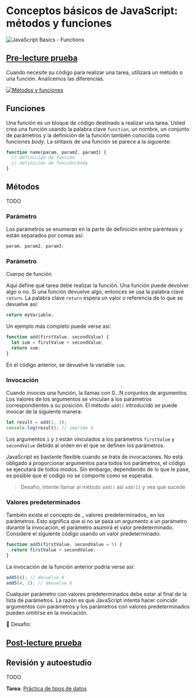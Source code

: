 # Conceptos básicos de JavaScript: métodos y funciones

![JavaScript Basics - Functions](../images/webdev101-js-functions.png)

## [Pre-lecture prueba](https://nice-beach-0fe9e9d0f.azurestaticapps.net/quiz/9)

Cuando necesite su código para realizar una tarea, utilizará un método o una función. Analicemos las diferencias.

[![Métodos y funciones](https://img.youtube.com/vi/XgKsD6Zwvlc/0.jpg)](https://youtube.com/watch?v=XgKsD6Zwvlc "Métodos y funciones")

## Funciones

Una función es un bloque de código destinado a realizar una tarea. Usted crea una función usando la palabra clave `function`, un nombre, un conjunto de parámetros y la definición de la función también conocida como funciones _body_. La sintaxis de una función se parece a la siguiente:

```javascript
function name(param, param2, param3) {
  // definición de función
  // definición de función/body
}
```

## Métodos

TODO

### Parámetro

Los parámetros se enumeran en la parte de definición entre paréntesis y están separados por comas así:

```javascript
param, param2, param3;
```

### Parámetro

Cuerpo de función

Aquí define qué tarea debe realizar la función. Una función puede devolver algo o no. Si una función devuelve algo, entonces se usa la palabra clave `return`. La palabra clave `return` espera un valor o referencia de lo que se devuelve así:

```javascript
return myVariable;
```

Un ejemplo más completo puede verse así:

```javascript
function add(firstValue, secondValue) {
  let sum = firstValue + secondValue;
  return sum;
}
```

En el código anterior, se devuelve la variable `sum`.

### Invocación

Cuando _invocas_ una función, la llamas con 0...N conjuntos de argumentos. Los valores de los argumentos se vinculan a los parámetros correspondientes a su posición. El método `add()` introducido se puede invocar de la siguiente manera:

```javascript
let result = add(1, 3);
console.log(result); // imprime 4
```

Los argumentos `1` y `3` están vinculados a los parámetros `firstValue` y `secondValue` debido al orden en el que se definen los parámetros.

JavaScript es bastante flexible cuando se trata de invocaciones. No está obligado a proporcionar argumentos para todos los parámetros, el código se ejecutará de todos modos. Sin embargo, dependiendo de lo que le pase, es posible que el código no se comporte como se esperaba.

> Desafío, intente llamar al método `add()` así `add(1)` y vea qué sucede

### Valores predeterminados

También existe el concepto de _ valores predeterminados_ en los parámetros. Esto significa que si no se pasa un argumento a un parámetro durante la invocación, el parámetro asumirá el valor predeterminado. Considere el siguiente código usando un valor predeterminado:

```javascript
function add5(firstValue, secondValue = 5) {
  return firstValue + secondValue;
}
```

La invocación de la función anterior podría verse así:

```javascript
add5(4); // devuelve 9
add5(4, 2); // devuelve 6
```

Cualquier parámetro con valores predeterminados debe estar al final de la lista de parámetros. La razón es que JavaScript intenta hacer coincidir argumentos con parámetros y los parámetros con valores predeterminados pueden omitirse en la invocación.

🚀 Desafío:

## [Post-lecture prueba](https://nice-beach-0fe9e9d0f.azurestaticapps.net/quiz/10)

## Revisión y autoestudio

TODO

**Tarea**: [Práctica de tipos de datos](assignment.es.md)
